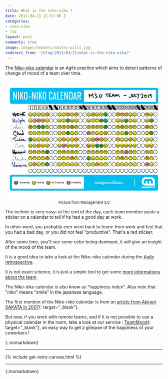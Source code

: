 ```yaml
---
title: What is the niko-niko ?
date: 2013-04-21 21:57:00 Z
categories:
- niko-niko
- faq
layout: post
comments: true
image: images/headers/smiley-pills.jpg
redirect_from: "/blog/2013/04/21/what-is-the-niko-niko/"
---
```


The [Niko-niko calendar](/2018/07/24/evaluating-your-teams-health-with-the-niko-niko-calendar.html) is an Agile practice which aims to detect patterns of change of mood of a team over time.

<img src="/images/posts/niko-niko-management-3.0.jpg" alt="An example of Niko-niko calendar (from Management 3.0)">
<center><small> Picture from Management 3.0</small></center>

The technic is very easy: at the end of the day, each team member paste a sticker on a calendar to tell if he had a good day at work.

In other word, you probably ever went back to home from work and feel that you had a bad day, or you did not feel "productive". That's a red sticker.

After some time, you'll see some color being dominant, it will give an insight of the mood of the team.

It is a good idea to take a look at the Niko-niko calendar during the [Agile retrospective](https://www.teammood.com/en/agile-retrospective-tools-ideas/).

It is not exact science, it is just a simple tool to get some [more informations about the team](/2019/03/29/why-doing-team-health-checks.html).

The Niko-niko calendar is also know as "happiness index". Also note that "niko" means "smile" in the japanese language.

The first mention of the Niko-niko calendar is from an [article from Akinori SAKATA in 2007](https://web.archive.org/web/20071101070533/http://www.geocities.jp/nikonikocalendar/index_en.html){: target="_blank"}.

But now, if you work with remote teams, and if it is not possible to use a physical calendar in the room, take a look at our service : [TeamMood](http://www.teammood.com/en/niko-niko/){: target="_blank"}, an easy way to get a glimpse of the happiness of your coworkers \!

{::nomarkdown}
<hr/>
  {% include get-retro-canvas.html %}
<hr/>
{:/nomarkdown}